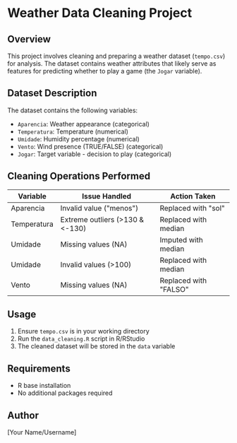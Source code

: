# Weather Data Cleaning Project

## Overview
This project involves cleaning and preparing a weather dataset (`tempo.csv`) for analysis. The dataset contains weather attributes that likely serve as features for predicting whether to play a game (the `Jogar` variable).

## Dataset Description
The dataset contains the following variables:
- `Aparencia`: Weather appearance (categorical)
- `Temperatura`: Temperature (numerical)
- `Umidade`: Humidity percentage (numerical)
- `Vento`: Wind presence (TRUE/FALSE) (categorical)
- `Jogar`: Target variable - decision to play (categorical)

## Cleaning Operations Performed

| Variable | Issue Handled | Action Taken |
|----------|---------------|--------------|
| Aparencia | Invalid value ("menos") | Replaced with "sol" |
| Temperatura | Extreme outliers (>130 & <-130) | Replaced with median |
| Umidade | Missing values (NA) | Imputed with median |
| Umidade | Invalid values (>100) | Replaced with median |
| Vento | Missing values (NA) | Replaced with "FALSO" |

## Usage
1. Ensure `tempo.csv` is in your working directory
2. Run the `data_cleaning.R` script in R/RStudio
3. The cleaned dataset will be stored in the `data` variable

## Requirements
- R base installation
- No additional packages required

## Author
[Your Name/Username]
